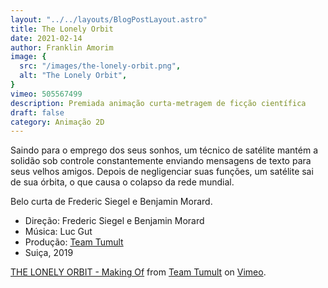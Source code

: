 ```yaml
---
layout: "../../layouts/BlogPostLayout.astro"
title: The Lonely Orbit
date: 2021-02-14
author: Franklin Amorim
image: {
  src: "/images/the-lonely-orbit.png",
  alt: "The Lonely Orbit",
}
vimeo: 505567499
description: Premiada animação curta-metragem de ficção científica
draft: false
category: Animação 2D
---
```


Saindo para o emprego dos seus sonhos, um técnico de satélite mantém a solidão sob controle constantemente enviando mensagens de texto para seus velhos amigos. Depois de negligenciar suas funções, um satélite sai de sua órbita, o que causa o colapso da rede mundial.

Belo curta de Frederic Siegel e Benjamin Morard.

- Direção: Frederic Siegel e Benjamin Morard
- Música: Luc Gut
- Produção: [Team Tumult](https://www.teamtumult.ch/thelonelyorbit)
- Suiça, 2019


<a href="https://vimeo.com/505156613">THE LONELY ORBIT - Making Of</a> from <a href="https://vimeo.com/teamtumult">Team Tumult</a> on <a href="https://vimeo.com">Vimeo</a>.